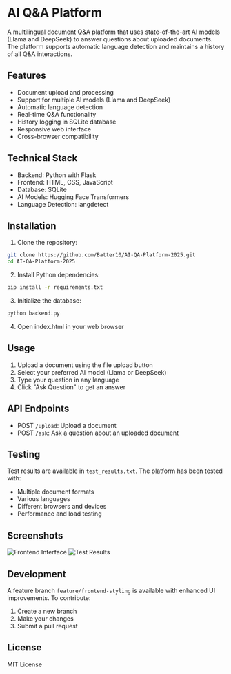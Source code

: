 # AI Q&A Platform

A multilingual document Q&A platform that uses state-of-the-art AI models (Llama and DeepSeek) to answer questions about uploaded documents. The platform supports automatic language detection and maintains a history of all Q&A interactions.

## Features

- Document upload and processing
- Support for multiple AI models (Llama and DeepSeek)
- Automatic language detection
- Real-time Q&A functionality
- History logging in SQLite database
- Responsive web interface
- Cross-browser compatibility

## Technical Stack

- Backend: Python with Flask
- Frontend: HTML, CSS, JavaScript
- Database: SQLite
- AI Models: Hugging Face Transformers
- Language Detection: langdetect

## Installation

1. Clone the repository:
```bash
git clone https://github.com/Batter10/AI-QA-Platform-2025.git
cd AI-QA-Platform-2025
```

2. Install Python dependencies:
```bash
pip install -r requirements.txt
```

3. Initialize the database:
```bash
python backend.py
```

4. Open index.html in your web browser

## Usage

1. Upload a document using the file upload button
2. Select your preferred AI model (Llama or DeepSeek)
3. Type your question in any language
4. Click "Ask Question" to get an answer

## API Endpoints

- POST `/upload`: Upload a document
- POST `/ask`: Ask a question about an uploaded document

## Testing

Test results are available in `test_results.txt`. The platform has been tested with:
- Multiple document formats
- Various languages
- Different browsers and devices
- Performance and load testing

## Screenshots

![Frontend Interface](screenshots/frontend.png)
![Test Results](screenshots/test_results.png)

## Development

A feature branch `feature/frontend-styling` is available with enhanced UI improvements. To contribute:

1. Create a new branch
2. Make your changes
3. Submit a pull request

## License

MIT License